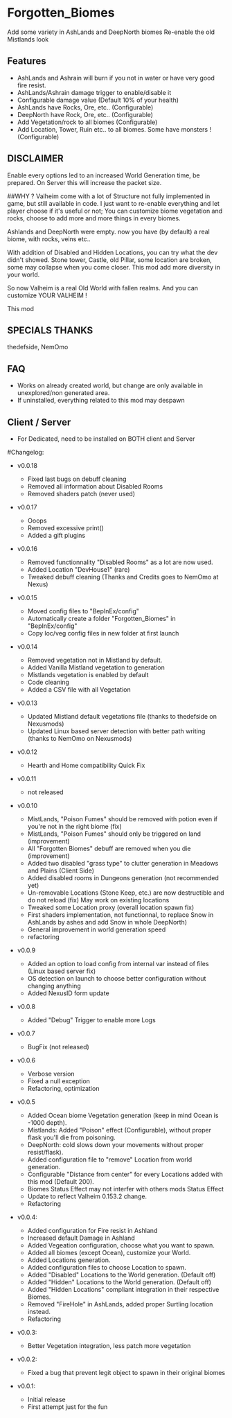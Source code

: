 ﻿# Forgotten_Biomes

Add some variety in AshLands and DeepNorth biomes
Re-enable the old Mistlands look

## Features

- AshLands and Ashrain will burn if you not in water or have very good fire resist.
- AshLands/Ashrain damage trigger to enable/disable it
- Configurable damage value (Default 10% of your health)
- AshLands have Rocks, Ore, etc.. (Configurable)
- DeepNorth have Rock, Ore, etc.. (Configurable)
- Add Vegetation/rock to all biomes (Configurable)
- Add Location, Tower, Ruin etc.. to all biomes. Some have monsters !  (Configurable)

## DISCLAIMER
Enable every options led to an increased World Generation time, be prepared.
On Server this will increase the packet size.


##WHY ?
Valheim come with a lot of Structure not fully implemented in game, but still available in code.
I just want to re-enable everything and let player choose if it's useful or not;
You can customize biome vegetation and rocks, choose to add more and more things in every biomes.

Ashlands and DeepNorth were empty. now you have (by default) a real biome, with rocks, veins etc..

With addition of Disabled and Hidden Locations, you can try what the dev didn't showed.
Stone tower, Castle, old Pillar, some location are broken, some may collapse when you come closer.
This mod add more diversity in your world.

So now Valheim is a real Old World with fallen realms. And you can customize YOUR VALHEIM !

This mod 

## SPECIALS THANKS
thedefside, NemOmo

## FAQ

- Works on already created world, but change are only available in unexplored/non generated area.
- If uninstalled, everything related to this mod may despawn


## Client / Server

- For Dedicated, need to be installed on BOTH client and Server


#Changelog:
- v0.0.18
	- Fixed last bugs on debuff cleaning
	- Removed all information about Disabled Rooms
	- Removed shaders patch (never used)
- v0.0.17
	- Ooops
	- Removed excessive print()
	- Added a gift plugins
- v0.0.16
	- Removed functionnality "Disabled Rooms" as a lot are now used.
	- Added Location "DevHouse1" (rare)
	- Tweaked debuff cleaning (Thanks and Credits goes to NemOmo at Nexus)
- v0.0.15
	- Moved config files to "BepInEx/config"
	- Automatically create a folder "Forgotten_Biomes" in "BepInEx/config"
	- Copy loc/veg config files in new folder at first launch
- v0.0.14
	- Removed vegetation not in Mistland by default.
	- Added Vanilla Mistland vegetation to generation
	- Mistlands vegetation is enabled by default
	- Code cleaning
	- Added a CSV file with all Vegetation 
- v0.0.13
	- Updated Mistland default vegetations file (thanks to thedefside on Nexusmods)
	- Updated Linux based server detection with better path writing (thanks to NemOmo on Nexusmods)
- v0.0.12
	- Hearth and Home compatibility Quick Fix
- v0.0.11
	- not released
- v0.0.10
	- MistLands, "Poison Fumes" should be removed with potion even if you're not in the right biome (fix)
	- MistLands, "Poison Fumes" should only be triggered on land (improvement)
	- All "Forgotten Biomes" debuff are removed when you die (improvement)
	- Added two disabled "grass type" to clutter generation in Meadows and Plains (Client Side)
	- Added disabled rooms in Dungeons generation (not recommended yet)
	- Un-removable Locations (Stone Keep, etc.) are now destructible and do not reload (fix) May work on existing locations
	- Tweaked some Location proxy (overall location spawn fix)
	- First shaders implementation, not functionnal, to replace Snow in AshLands by ashes and add Snow in whole DeepNorth)
	- General improvement in world generation speed
	- refactoring
- v0.0.9
	- Added an option to load config from internal var instead of files (Linux based server fix)
	- OS detection on launch to choose better configuration without changing anything
	- Added NexusID form update
- v0.0.8
	- Added "Debug" Trigger to enable more Logs
- v0.0.7
	- BugFix (not released)
- v0.0.6
	- Verbose version
	- Fixed a null exception
	- Refactoring, optimization
- v0.0.5
	- Added Ocean biome Vegetation generation (keep in mind Ocean is -1000 depth).
	- Mistlands: Added "Poison" effect (Configurable), without proper flask you'll die from poisoning.
	- DeepNorth: cold slows down your movements without proper resist/flask).
	- Added configuration file to "remove" Location from world generation.
	- Configurable "Distance from center" for every Locations added with this mod (Default 200).
	- Biomes Status Effect may not interfer with others mods Status Effect
	- Update to reflect Valheim 0.153.2 change.
	- Refactoring

- v0.0.4:
	- Added configuration for Fire resist in Ashland
	- Increased default Damage in Ashland
	- Added Vegeation configuration, choose what you want to spawn.
	- Added all biomes (except Ocean), customize your World.
	- Added Locations generation.
	- Added configuration files to choose Location to spawn.
	- Added "Disabled" Locations to the World generation. (Default off)
	- Added "Hidden" Locations to the World generation. (Default off)
	- Added "Hidden Locations" compliant  integration in their respective Biomes.
	- Removed "FireHole" in AshLands, added proper Surtling location instead.
	- Refactoring
- v0.0.3:
	- Better Vegetation integration, less patch more vegetation
- v0.0.2:
	- Fixed a bug that prevent legit object to spawn in their original biomes
- v0.0.1: 
	- Initial release
	- First attempt just for the fun